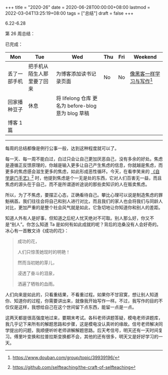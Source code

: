+++
title = "2020-26"
date = 2020-06-28T00:00:00+08:00
lastmod = 2022-03-04T13:25:19+08:00
tags = ["总结"]
draft = false
+++

6.22-6.28

第 26 周总结：

已完成：

| Mon    | Tue           | Wed                                      | Thu | Fri | Weekend                                                           |
|--------|---------------|------------------------------------------|-----|-----|-------------------------------------------------------------------|
| 丢了一部手机 | 把手机从陌生人那里要了回来 | 为博客添加读书记录页面                   | No  | No  | [像黑客一样学习与写作](https://www.douban.com/group/topic/39939196/)[^fn:1] |
| 回家播种豆子 | 休息          | 将 lifelong 仓库 更名为 before-blog 意为 blog 草稿 |     |     |                                                                   |
| 博客 1 篇 |               |                                          |     |     |                                                                   |

---

每周的总结都像是例行公事一般，达到这种程度就可以了。

每一天、每一周不能白过，白过只会让自己更加厌恶自己，没有多余的好处。焦虑是遵循正反馈原理的，你越是输入更多让自己产生焦虑的信息，你就越是焦虑，而更多的焦虑感会滋生更多的焦虑，如此形成恶性循环。今天，在看李笑来的
[《自学是门手艺》](https://github.com/selfteaching/the-craft-of-selfteaching)[^fn:2]
时，他提到焦虑是个一无是处的东西，它对人们百害无一益，而且焦虑的源头在于自己，而不是所谓道听途说的那些卖知识的人在贩卖焦虑。

所以，为了不焦虑，要摆正心态，正确看待自己。攀比心理可以说是制造焦虑的罪魁祸首。我们往往会将自己和别人进行对比，而且我们的家人也会将我们与同龄人对比，更加严重的是整个社会风气就是如此，它急切地让你知道你和别人的差距。

知道人外有人是好事，但知道之后杞人忧天绝对不可取。别人那么好，你又不是“别人”。你怎么知道
Ta
是如何有如此成就的呢？背后的沧桑没有人会好奇的。冰心有一首散文诗《成功的花》：

> 成功的花，
>
> 人们只惊羡她现时的明艳！
>
> 然而当初她的芽儿，
>
> 浸透了奋斗的泪泉，
>
> 洒遍了牺牲的血雨。

人们向来是如此的，只看重结果，不看重过程。如果你不甘寂寞，想让别人知道你、知道你的过程，你需要讲出来，就像我开始写作一样。不过，我写作的目的不仅仅是这样，我想给自己在这个世间留下点东西，能留一点是一点。

这两天都是很高强度地过来，要期末考试。各科老师讲题答疑，模电老师讲题库，我几乎记下来所有的解题思路和步骤，这是模电没认真听的缘故。信号老师解决同学提出的问题，我顺便听听老师讲解解题思路。后天考信号，明天还有一天时间复习。傅里叶变换和拉普拉斯变换都不会，其他的还有很多，明天又是好好学习的一天。

[^fn:1]: <https://www.douban.com/group/topic/39939196/>
[^fn:2]: <https://github.com/selfteaching/the-craft-of-selfteaching>